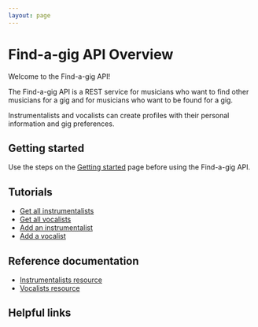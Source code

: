 ```yaml
---
layout: page
---
```


# Find-a-gig API Overview

Welcome to the Find-a-gig API!

The Find-a-gig API is a REST service for musicians who want to find other musicians for a gig and for musicians who want to be found for a gig.

Instrumentalists and vocalists can create profiles with their personal information and gig preferences.

## Getting started

Use the steps on the [Getting started](getting-started.md) page before using the Find-a-gig API.

## Tutorials

* [Get all instrumentalists](../docs/api/inst-get-all-instrumentalists-by-id.md)
* [Get all vocalists](../docs/api/vocalists-get-all-vocalists.md)
* [Add an instrumentalist](../docs/tutorials/add-an-instrumentalist.md)
* [Add a vocalist](../docs/tutorials/add-a-vocalist.md)

## Reference documentation

* [Instrumentalists resource](../docs/api/instrumentalists.md)
* [Vocalists resource](../docs/api/vocalists.md)

## Helpful links